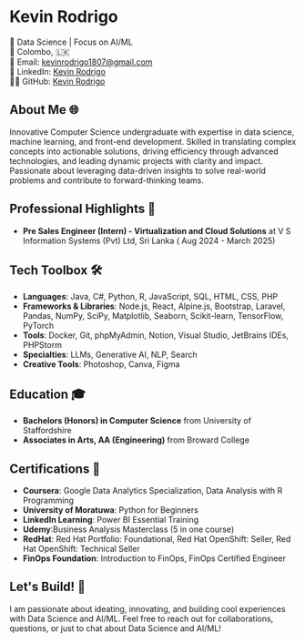 # Kevin Rodrigo 

🚀 Data Science | Focus on AI/ML  
📍 Colombo, 🇱🇰  
📧 Email: [kevinrodrigo1807@gmail.com](mailto:kevinrodrigo1807@gmail.com)  
🔗 LinkedIn: [Kevin Rodrigo](https://linkedin.com/in/kevinrodrigo1807)   
👨‍💻 GitHub: [Kevin Rodrigo](https://github.com/Kevin-Rodrigo)  

## About Me 🌐
Innovative Computer Science undergraduate with expertise in data science, machine learning, and front-end development. Skilled in translating complex concepts into actionable solutions, driving efficiency through advanced technologies, and leading dynamic projects with clarity and impact. Passionate about leveraging data-driven insights to solve real-world problems and contribute to forward-thinking teams. 


## Professional Highlights 🌟 
- **Pre Sales Engineer (Intern) - Virtualization and Cloud Solutions** at V S Information Systems (Pvt) Ltd, Sri Lanka ( Aug 2024 - March 2025)

## Tech Toolbox 🛠️
- **Languages**: Java, C#, Python, R, JavaScript, SQL, HTML, CSS, PHP
- **Frameworks & Libraries**: Node.js, React, Alpine.js, Bootstrap, Laravel, Pandas, NumPy, SciPy, Matplotlib, Seaborn, Scikit-learn, TensorFlow, PyTorch
- **Tools**: Docker, Git, phpMyAdmin, Notion, Visual Studio, JetBrains IDEs, PHPStorm
- **Specialties**: LLMs, Generative AI, NLP, Search
- **Creative Tools**: Photoshop, Canva, Figma


## Education 🎓
- **Bachelors (Honors) in Computer Science** from University of Staffordshire
- **Associates in Arts, AA (Engineering)** from Broward College                                                                                                                      

## Certifications 📜
- **Coursera**: Google Data Analytics Specialization, Data Analysis with R Programming
- **University of Moratuwa**: Python for Beginners
- **LinkedIn Learning**: Power BI Essential Training
- **Udemy**:Business Analysis Masterclass (5 in one course)
- **RedHat**: Red Hat Portfolio: Foundational, Red Hat OpenShift: Seller, Red Hat OpenShift: Technical Seller
- **FinOps Foundation**: Introduction to FinOps, FinOps Certified Engineer

## Let's Build! 🚀
I am passionate about ideating, innovating, and building cool experiences with Data Science and AI/ML. Feel free to reach out for collaborations, questions, or just to chat about Data Science and AI/ML!
